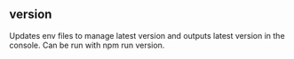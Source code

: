 <!-- @format -->

## version

Updates env files to manage latest version and outputs latest version in the console. Can be run with npm run version.
